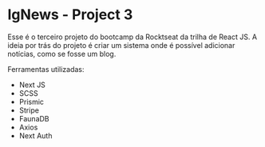 # IgNews - Project 3

Esse é o terceiro projeto do bootcamp da Rocktseat da trilha de React JS.
A ideia por trás do projeto é criar um sistema onde é possível adicionar notícias, como se fosse um blog.

Ferramentas utilizadas:
- Next JS
- SCSS
- Prismic
- Stripe
- FaunaDB
- Axios
- Next Auth
